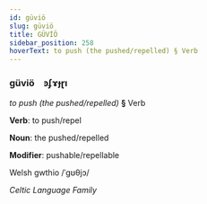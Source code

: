 ```yaml
---
id: güviö
slug: güviö
title: GÜVİÖ
sidebar_position: 258
hoverText: to push (the pushed/repelled) § Verb
---
```


### güviö&emsp;<span kind="abugida">ꜿʄɤɟɽı</span>

*to push (the pushed/repelled)* **§** Verb

**Verb**: to push/repel

**Noun**: the pushed/repelled

**Modifier**: pushable/repellable

Welsh gwthio /ˈɡʊθjɔ/

*Celtic Language Family*